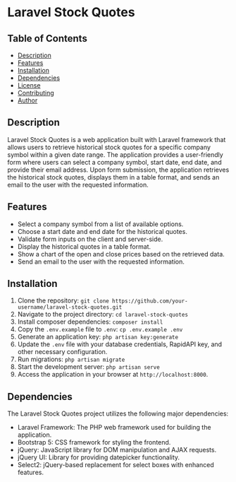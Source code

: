 # Laravel Stock Quotes

## Table of Contents
- [Description](#description)
- [Features](#features)
- [Installation](#installation)
- [Dependencies](#dependencies)
- [License](#license)
- [Contributing](#contributing)
- [Author](#author)

## Description
Laravel Stock Quotes is a web application built with Laravel framework that allows users to retrieve historical stock quotes for a specific company symbol within a given date range. The application provides a user-friendly form where users can select a company symbol, start date, end date, and provide their email address. Upon form submission, the application retrieves the historical stock quotes, displays them in a table format, and sends an email to the user with the requested information.

## Features
- Select a company symbol from a list of available options.
- Choose a start date and end date for the historical quotes.
- Validate form inputs on the client and server-side.
- Display the historical quotes in a table format.
- Show a chart of the open and close prices based on the retrieved data.
- Send an email to the user with the requested information.

## Installation
1. Clone the repository: `git clone https://github.com/your-username/laravel-stock-quotes.git`
2. Navigate to the project directory: `cd laravel-stock-quotes`
3. Install composer dependencies: `composer install`
4. Copy the `.env.example` file to `.env`: `cp .env.example .env`
5. Generate an application key: `php artisan key:generate`
6. Update the `.env` file with your database credentials, RapidAPI key, and other necessary configuration.
7. Run migrations: `php artisan migrate`
8. Start the development server: `php artisan serve`
9. Access the application in your browser at `http://localhost:8000`.

## Dependencies
The Laravel Stock Quotes project utilizes the following major dependencies:
- Laravel Framework: The PHP web framework used for building the application.
- Bootstrap 5: CSS framework for styling the frontend.
- jQuery: JavaScript library for DOM manipulation and AJAX requests.
- jQuery UI: Library for providing datepicker functionality.
- Select2: jQuery-based replacement for select boxes with enhanced features.
